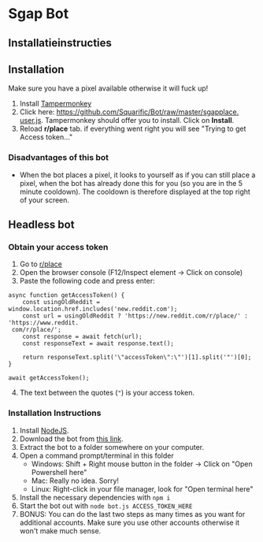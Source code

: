 # Sgap Bot

## Installatieinstructies

## Installation

Make sure you have a pixel available otherwise it will fuck up!

1. Install [Tampermonkey](https://www.tampermonkey.net/)
2. Click here: [https://github.com/Squarific/Bot/raw/master/sgapplace.
   user.js](https://github.com/anoadragon453/Bot/raw/master/sgapplace.user.js). Tampermonkey 
   should offer you to install. Click on **Install**.
3. Reload **r/place** tab. if everything went right you will see "Trying to get 
   Access token..."

### Disadvantages of this bot

- When the bot places a pixel, it looks to yourself as if you can still place a pixel, when the bot has already done this for you (so you are in the 5 minute cooldown). The cooldown is therefore displayed at the top right of your screen.

## Headless bot

### Obtain your access token
1. Go to [r/place](https://www.reddit.com/r/place/)
2. Open the browser console (F12/Inspect element -> Click on console)
3. Paste the following code and press enter:

```
async function getAccessToken() {
    const usingOldReddit = window.location.href.includes('new.reddit.com');
    const url = usingOldReddit ? 'https://new.reddit.com/r/place/' : 'https://www.reddit.
 com/r/place/';
    const response = await fetch(url);
    const responseText = await response.text();

    return responseText.split('\"accessToken\":\"')[1].split('"')[0];
}

await getAccessToken();
```

4. The text between the quotes (`"`) is your access token.

### Installation Instructions

1. Install [NodeJS](https://nodejs.org/).
2. Download the bot from [this link](https://github.com/anoadragon453/Bot/archive/refs/heads/master.zip).
4. Extract the bot to a folder somewhere on your computer.
5. Open a command prompt/terminal in this folder
    * Windows: Shift + Right mouse button in the folder -> Click on "Open Powershell here"
    * Mac: Really no idea. Sorry!
    * Linux: Right-click in your file manager, look for "Open terminal here"
6. Install the necessary dependencies with `npm i`
7. Start the bot out with `node bot.js ACCESS_TOKEN_HERE`
8. BONUS: You can do the last two steps as many times as you want for additional accounts. Make sure you use other accounts otherwise it won't make much sense. 